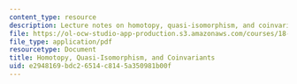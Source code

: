 ```yaml
---
content_type: resource
description: Lecture notes on homotopy, quasi-isomorphism, and coinvariants.
file: https://ol-ocw-studio-app-production.s3.amazonaws.com/courses/18-786-number-theory-ii-class-field-theory-spring-2016/e2948169bdc26514c8145a350981b00f_MIT18_786S16_lec10.pdf
file_type: application/pdf
resourcetype: Document
title: Homotopy, Quasi-Isomorphism, and Coinvariants
uid: e2948169-bdc2-6514-c814-5a350981b00f
---
```

